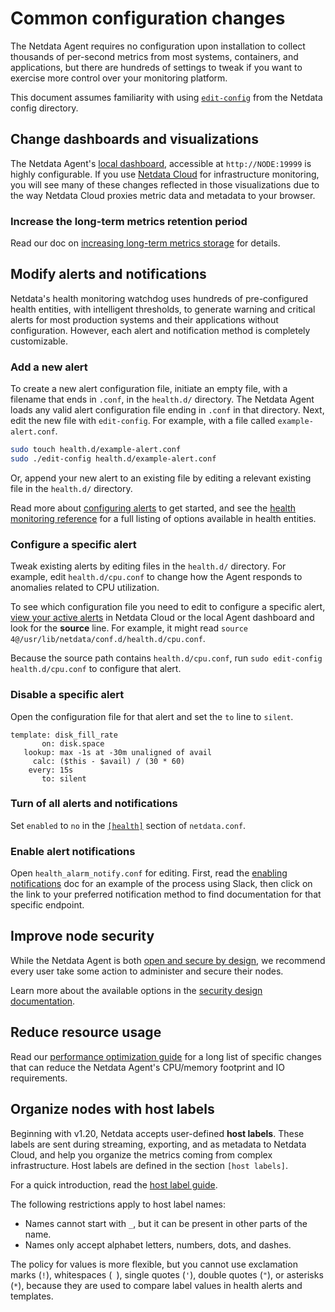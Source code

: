 # Common configuration changes

The Netdata Agent requires no configuration upon installation to collect thousands of per-second metrics from most
systems, containers, and applications, but there are hundreds of settings to tweak if you want to exercise more control
over your monitoring platform.

This document assumes familiarity with
using [`edit-config`](/docs/netdata-agent/configuration/README.md) from the Netdata config
directory.

## Change dashboards and visualizations

The Netdata Agent's [local dashboard](/docs/dashboards-and-charts/README.md), accessible
at `http://NODE:19999` is highly configurable. If
you use [Netdata Cloud](/docs/netdata-cloud/README.md)
for infrastructure monitoring, you
will see many of these
changes reflected in those visualizations due to the way Netdata Cloud proxies metric data and metadata to your browser.

### Increase the long-term metrics retention period

Read our doc on [increasing long-term metrics storage](/src/database/CONFIGURATION.md#tiers) for details.

## Modify alerts and notifications

Netdata's health monitoring watchdog uses hundreds of pre-configured health entities, with intelligent thresholds, to
generate warning and critical alerts for most production systems and their applications without configuration. However,
each alert and notification method is completely customizable.

### Add a new alert

To create a new alert configuration file, initiate an empty file, with a filename that ends in `.conf`, in the
`health.d/` directory. The Netdata Agent loads any valid alert configuration file ending in `.conf` in that directory.
Next, edit the new file with `edit-config`. For example, with a file called `example-alert.conf`.

```bash
sudo touch health.d/example-alert.conf
sudo ./edit-config health.d/example-alert.conf
```

Or, append your new alert to an existing file by editing a relevant existing file in the `health.d/` directory.

Read more about [configuring alerts](/src/health/REFERENCE.md) to
get started, and see
the [health monitoring reference](/src/health/REFERENCE.md) for a full listing
of options available in health entities.

### Configure a specific alert

Tweak existing alerts by editing files in the `health.d/` directory. For example, edit `health.d/cpu.conf` to change how
the Agent responds to anomalies related to CPU utilization.

To see which configuration file you need to edit to configure a specific
alert, [view your active alerts](/docs/dashboards-and-charts/alerts-tab.md) in
Netdata Cloud or the local Agent dashboard and look for the **source** line. For example, it might
read `source  4@/usr/lib/netdata/conf.d/health.d/cpu.conf`.

Because the source path contains `health.d/cpu.conf`, run `sudo edit-config health.d/cpu.conf` to configure that alert.

### Disable a specific alert

Open the configuration file for that alert and set the `to` line to `silent`.

```text
template: disk_fill_rate
       on: disk.space
   lookup: max -1s at -30m unaligned of avail
     calc: ($this - $avail) / (30 * 60)
    every: 15s
       to: silent
```

### Turn of all alerts and notifications

Set `enabled` to `no` in
the [`[health]`](/src/daemon/config/README.md#health-section-options)
section of `netdata.conf`.

### Enable alert notifications

Open `health_alarm_notify.conf` for editing. First, read the [enabling notifications](/src/health/notifications/README.md) doc
for an example of the process using Slack, then
click on the link to your preferred notification method to find documentation for that specific endpoint.

## Improve node security

While the Netdata Agent is both [open and secure by design](https://www.netdata.cloud/blog/netdata-agent-dashboard/), we
recommend every user take some action to administer and secure their nodes.

Learn more about the available options in the [security design documentation](/docs/security-and-privacy-design/README.md).

## Reduce resource usage

Read
our [performance optimization guide](/docs/netdata-agent/configuration/optimize-the-netdata-agents-performance.md)
for a long list of specific changes
that can reduce the Netdata Agent's CPU/memory footprint and IO requirements.

## Organize nodes with host labels

Beginning with v1.20, Netdata accepts user-defined **host labels**. These labels are sent during streaming, exporting,
and as metadata to Netdata Cloud, and help you organize the metrics coming from complex infrastructure. Host labels are
defined in the section `[host labels]`.

For a quick introduction, read
the [host label guide](/docs/netdata-agent/configuration/organize-systems-metrics-and-alerts.md).

The following restrictions apply to host label names:

- Names cannot start with `_`, but it can be present in other parts of the name.
- Names only accept alphabet letters, numbers, dots, and dashes.

The policy for values is more flexible, but you cannot use exclamation marks (`!`), whitespaces (` `), single quotes
(`'`), double quotes (`"`), or asterisks (`*`), because they are used to compare label values in health alerts and
templates.
